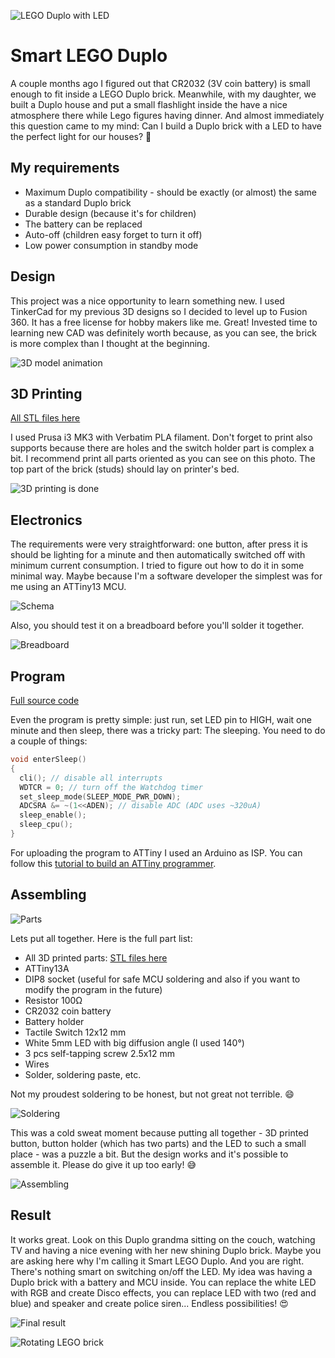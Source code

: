 ![LEGO Duplo with LED](docs/cover.jpg "LEGO Duplo with LED")

# Smart LEGO Duplo 

A couple months ago I figured out that CR2032 (3V coin battery) is small enough to fit inside a LEGO Duplo brick. Meanwhile, with my daughter, we built a Duplo house and put a small flashlight inside the have a nice atmosphere there while Lego figures having dinner. And almost immediately this question came to my mind: Can I build a Duplo brick with a LED to have the perfect light for our houses? 🤔

## My requirements

- Maximum Duplo compatibility - should be exactly (or almost) the same as a standard Duplo brick
- Durable design (because it's for children)
- The battery can be replaced
- Auto-off (children easy forget to turn it off)
- Low power consumption in standby mode

## Design 

This project was a nice opportunity to learn something new. I used TinkerCad for my previous 3D designs so I decided to level up to Fusion 360. It has a free license for hobby makers like me. Great! Invested time to learning new CAD was definitely worth because, as you can see, the brick is more complex than I thought at the beginning. 

![3D model animation](docs/3d.gif "Fusion 360 can make this nice animations")

## 3D Printing

[All STL files here](./model)

I used Prusa i3 MK3 with Verbatim PLA filament. Don't forget to print also supports because there are holes and the switch holder part is complex a bit. I recommend print all parts oriented as you can see on this photo. The top part of the brick (studs) should lay on printer's bed.   

![3D printing is done](docs/printed.jpg "3D printing is done")

## Electronics

The requirements were very straightforward: one button, after press it is should be lighting for a minute and then automatically switched off with minimum current consumption. I tried to figure out how to do it in some minimal way. Maybe because I'm a software developer the simplest was for me using an ATTiny13 MCU. 

![Schema](docs/schema.png "Just a LED, ATTiny13 and a switch")

Also, you should test it on a breadboard before you'll solder it together. 

![Breadboard](docs/breadboard.png "Breadboard scheme")

## Program

[Full source code](./src)

Even the program is pretty simple: just run, set LED pin to HIGH, wait one minute and then sleep, there was a tricky part: The sleeping. You need to do a couple of things: 

```c
void enterSleep()
{
  cli(); // disable all interrupts
  WDTCR = 0; // turn off the Watchdog timer
  set_sleep_mode(SLEEP_MODE_PWR_DOWN); 
  ADCSRA &= ~(1<<ADEN); // disable ADC (ADC uses ~320uA)
  sleep_enable();
  sleep_cpu();
}
```

For uploading the program to ATTiny I used an Arduino as ISP. You can follow this [tutorial to build an ATTiny programmer](https://create.arduino.cc/projecthub/arjun/programming-attiny85-with-arduino-uno-afb829). 

## Assembling

![Parts](docs/parts.jpg "Parts")

Lets put all together. Here is the full part list: 

- All 3D printed parts: [STL files here](./model)
- ATTiny13A 
- DIP8 socket (useful for safe MCU soldering and also if you want to modify the program in the future) 
- Resistor 100Ω
- CR2032 coin battery
- Battery holder  
- Tactile Switch 12x12 mm
- White 5mm LED with big diffusion angle (I used 140°)
- 3 pcs self-tapping screw 2.5x12 mm
- Wires
- Solder, soldering paste, etc.  

Not my proudest soldering to be honest, but not great not terrible. 😄

![Soldering](docs/soldering.jpg "Soldering")

This was a cold sweat moment because putting all together - 3D printed button, button holder (which has two parts) and the LED to such a small place - was a puzzle a bit. But the design works and it's possible to assemble it. Please do give it up too early! 😅

![Assembling](docs/assembling.jpg "Assembling")


## Result

It works great. Look on this Duplo grandma sitting on the couch, watching TV and having a nice evening with her new shining Duplo brick. Maybe you are asking here why I'm calling it Smart LEGO Duplo. And you are right. There's nothing smart on switching on/off the LED. My idea was having a Duplo brick with a battery and MCU inside. You can replace the white LED with RGB and create Disco effects, you can replace LED with two (red and blue) and speaker and create police siren... Endless possibilities! 😍

![Final result](docs/done.jpg "Example of the LED brick in our latest Duplo house")

![Rotating LEGO brick](docs/rotating.gif "LEGO Duplo Brick rotating")